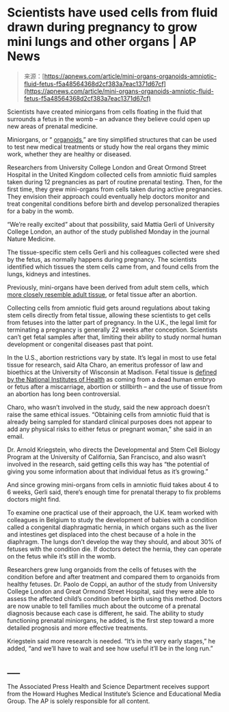 <!--yml
category: 未分类
date: 2024-05-27 14:45:17
-->

# Scientists have used cells from fluid drawn during pregnancy to grow mini lungs and other organs | AP News

> 来源：[https://apnews.com/article/mini-organs-organoids-amniotic-fluid-fetus-f5a48564368d2cf383a7eac1371d67cf](https://apnews.com/article/mini-organs-organoids-amniotic-fluid-fetus-f5a48564368d2cf383a7eac1371d67cf)

Scientists have created miniorgans from cells floating in the fluid that surrounds a fetus in the womb – an advance they believe could open up new areas of prenatal medicine.

Miniorgans, or “ [organoids](https://apnews.com/article/science-health-14edb6a6d19893c3dd15a879f3cd2a56),” are tiny simplified structures that can be used to test new medical treatments or study how the real organs they mimic work, whether they are healthy or diseased.

Researchers from University College London and Great Ormond Street Hospital in the United Kingdom collected cells from amniotic fluid samples taken during 12 pregnancies as part of routine prenatal testing. Then, for the first time, they grew mini-organs from cells taken during active pregnancies. They envision their approach could eventually help doctors monitor and treat congenital conditions before birth and develop personalized therapies for a baby in the womb.

“We’re really excited” about that possibility, said Mattia Gerli of University College London, an author of the study published Monday in the journal Nature Medicine.

The tissue-specific stem cells Gerli and his colleagues collected were shed by the fetus, as normally happens during pregnancy. The scientists identified which tissues the stem cells came from, and found cells from the lungs, kidneys and intestines.

Previously, mini-organs have been derived from adult stem cells, which [more closely resemble adult tissue](https://www.ncbi.nlm.nih.gov/pmc/articles/PMC10192887/), or fetal tissue after an abortion.

Collecting cells from amniotic fluid gets around regulations about taking stem cells directly from fetal tissue, allowing these scientists to get cells from fetuses into the latter part of pregnancy. In the U.K., the legal limit for terminating a pregnancy is generally 22 weeks after conception. Scientists can’t get fetal samples after that, limiting their ability to study normal human development or congenital diseases past that point.

In the U.S., abortion restrictions vary by state. It’s legal in most to use fetal tissue for research, said Alta Charo, an emeritus professor of law and bioethics at the University of Wisconsin at Madison. Fetal tissue is [defined by the National Institutes of Health](https://grants.nih.gov/grants/policy/nihgps/html5/section_4/4.1.14_human_fetal_tissue_research.htm#:~:text=Human%20fetal%20tissue%20is%20defined,or%20induced%20abortion%20or%20stillbirth.) as coming from a dead human embryo or fetus after a miscarriage, abortion or stillbirth – and the use of tissue from an abortion has long been controversial.

Charo, who wasn’t involved in the study, said the new approach doesn’t raise the same ethical issues. “Obtaining cells from amniotic fluid that is already being sampled for standard clinical purposes does not appear to add any physical risks to either fetus or pregnant woman,” she said in an email.

Dr. Arnold Kriegstein, who directs the Developmental and Stem Cell Biology Program at the University of California, San Francisco, and also wasn’t involved in the research, said getting cells this way has “the potential of giving you some information about that individual fetus as it’s growing.”

And since growing mini-organs from cells in amniotic fluid takes about 4 to 6 weeks, Gerli said, there’s enough time for prenatal therapy to fix problems doctors might find.

To examine one practical use of their approach, the U.K. team worked with colleagues in Belgium to study the development of babies with a condition called a congenital diaphragmatic hernia, in which organs such as the liver and intestines get displaced into the chest because of a hole in the diaphragm. The lungs don’t develop the way they should, and about 30% of fetuses with the condition die. If doctors detect the hernia, they can operate on the fetus while it’s still in the womb.

Researchers grew lung organoids from the cells of fetuses with the condition before and after treatment and compared them to organoids from healthy fetuses. Dr. Paolo de Coppi, an author of the study from University College London and Great Ormond Street Hospital, said they were able to assess the affected child’s condition before birth using this method. Doctors are now unable to tell families much about the outcome of a prenatal diagnosis because each case is different, he said. The ability to study functioning prenatal miniorgans, he added, is the first step toward a more detailed prognosis and more effective treatments.

Kriegstein said more research is needed. “It’s in the very early stages,” he added, “and we’ll have to wait and see how useful it’ll be in the long run.”

## ___

The Associated Press Health and Science Department receives support from the Howard Hughes Medical Institute’s Science and Educational Media Group. The AP is solely responsible for all content.